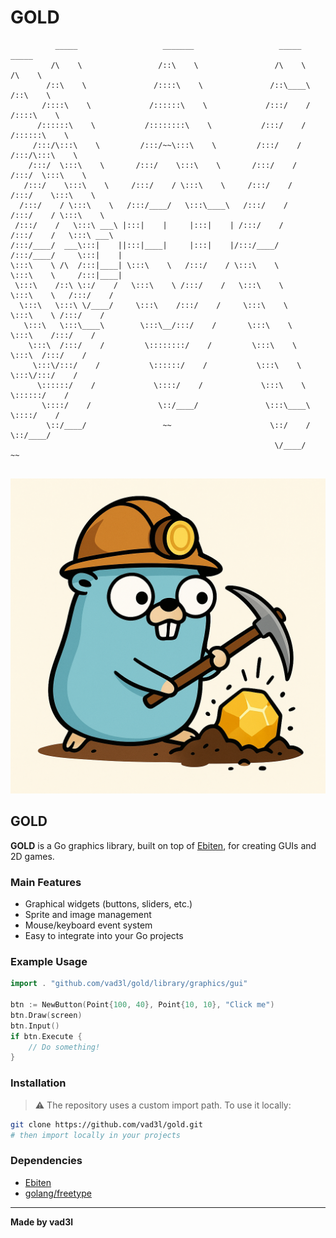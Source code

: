 # GOLD

```
          _____                   _______                   _____            _____          
         /\    \                 /::\    \                 /\    \          /\    \         
        /::\    \               /::::\    \               /::\____\        /::\    \        
       /::::\    \             /::::::\    \             /:::/    /       /::::\    \       
      /::::::\    \           /::::::::\    \           /:::/    /       /::::::\    \      
     /:::/\:::\    \         /:::/~~\:::\    \         /:::/    /       /:::/\:::\    \     
    /:::/  \:::\    \       /:::/    \:::\    \       /:::/    /       /:::/  \:::\    \    
   /:::/    \:::\    \     /:::/    / \:::\    \     /:::/    /       /:::/    \:::\    \   
  /:::/    / \:::\    \   /:::/____/   \:::\____\   /:::/    /       /:::/    / \:::\    \  
 /:::/    /   \:::\ ___\ |:::|    |     |:::|    | /:::/    /       /:::/    /   \:::\ ___\ 
/:::/____/  ___\:::|    ||:::|____|     |:::|    |/:::/____/       /:::/____/     \:::|    |
\:::\    \ /\  /:::|____| \:::\    \   /:::/    / \:::\    \       \:::\    \     /:::|____|
 \:::\    /::\ \::/    /   \:::\    \ /:::/    /   \:::\    \       \:::\    \   /:::/    / 
  \:::\   \:::\ \/____/     \:::\    /:::/    /     \:::\    \       \:::\    \ /:::/    /  
   \:::\   \:::\____\        \:::\__/:::/    /       \:::\    \       \:::\    /:::/    /   
    \:::\  /:::/    /         \::::::::/    /         \:::\    \       \:::\  /:::/    /    
     \:::\/:::/    /           \::::::/    /           \:::\    \       \:::\/:::/    /     
      \::::::/    /             \::::/    /             \:::\    \       \::::::/    /      
       \::::/    /               \::/____/               \:::\____\       \::::/    /       
        \::/____/                 ~~                      \::/    /        \::/____/        
                                                           \/____/          ~~              
                                                                                            
```
![Logo](/Example/demo/data/logo.png)


## GOLD

**GOLD** is a Go graphics library, built on top of [Ebiten](https://ebiten.org/), for creating GUIs and 2D games.

### Main Features

- Graphical widgets (buttons, sliders, etc.)
- Sprite and image management
- Mouse/keyboard event system
- Easy to integrate into your Go projects

### Example Usage

```go
import . "github.com/vad3l/gold/library/graphics/gui"

btn := NewButton(Point{100, 40}, Point{10, 10}, "Click me")
btn.Draw(screen)
btn.Input()
if btn.Execute {
    // Do something!
}
```

### Installation

> ⚠️ The repository uses a custom import path. To use it locally:
```sh
git clone https://github.com/vad3l/gold.git
# then import locally in your projects
```

### Dependencies

- [Ebiten](https://github.com/hajimehoshi/ebiten)
- [golang/freetype](https://github.com/golang/freetype)

---

**Made by vad3l**